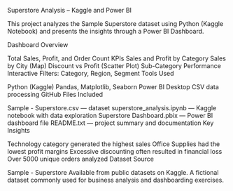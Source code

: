Superstore Analysis – Kaggle and Power BI

This project analyzes the Sample Superstore dataset using Python (Kaggle Notebook) and presents the insights through a Power BI Dashboard.

Dashboard Overview

Total Sales, Profit, and Order Count KPIs
Sales and Profit by Category
Sales by City (Map)
Discount vs Profit (Scatter Plot)
Sub-Category Performance
Interactive Filters: Category, Region, Segment
Tools Used

Python (Kaggle)
Pandas, Matplotlib, Seaborn
Power BI Desktop
CSV data processing
GitHub
Files Included

Sample - Superstore.csv — dataset
superstore_analysis.ipynb — Kaggle notebook with data exploration
Superstore Dashboard.pbix — Power BI dashboard file
README.txt — project summary and documentation
Key Insights

Technology category generated the highest sales
Office Supplies had the lowest profit margins
Excessive discounting often resulted in financial loss
Over 5000 unique orders analyzed
Dataset Source

Sample - Superstore
Available from public datasets on Kaggle. A fictional dataset commonly used for business analysis and dashboarding exercises.
